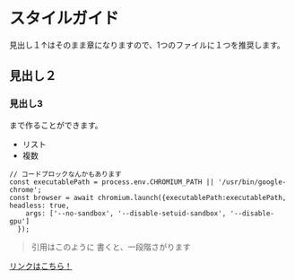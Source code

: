 # スタイルガイド

見出し１↑はそのまま章になりますので、1つのファイルに１つを推奨します。

## 見出し２

### 見出し3

まで作ることができます。

- リスト
- 複数

```
// コードブロックなんかもあります
const executablePath = process.env.CHROMIUM_PATH || '/usr/bin/google-chrome';
const browser = await chromium.launch({executablePath:executablePath, headless: true,
    args: ['--no-sandbox', '--disable-setuid-sandbox', '--disable-gpu']
  });
```

> 引用はこのように
> 書くと、一段階さがります

[リンクはこちら！](https://flightbooks.pub/)


